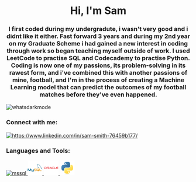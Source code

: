 <h1 align="center">Hi, I'm Sam</h1>
<h3 align="center">I first coded during my undergradute, i wasn't very good and i didnt like it either. Fast forward 3 years and during my 2nd year on my Graduate Scheme i had gained a new interest in coding through work so began teaching myself outside of work. I used LeetCode to practise SQL and Codecademy to practise Python. Coding is now one of my passions, its problem-solving in its rawest form, and i've combined this with another passions of mine, football, and I'm in the process of creating a Machine Learning model that can predict the outcomes of my football matches before they've even happened.</h3>

<p align="left"> <img src="https://komarev.com/ghpvc/?username=whatsdarkmode&label=Profile%20views&color=0e75b6&style=flat" alt="whatsdarkmode" /> </p>

<h3 align="left">Connect with me:</h3>
<p align="left">
<a href="https://linkedin.com/in/https://www.linkedin.com/in/sam-smith-76459b177/" target="blank"><img align="center" src="https://raw.githubusercontent.com/rahuldkjain/github-profile-readme-generator/master/src/images/icons/Social/linked-in-alt.svg" alt="https://www.linkedin.com/in/sam-smith-76459b177/" height="30" width="40" /></a>
</p>

<h3 align="left">Languages and Tools:</h3>
<p align="left"> <a href="https://www.microsoft.com/en-us/sql-server" target="_blank" rel="noreferrer"> <img src="https://www.svgrepo.com/show/303229/microsoft-sql-server-logo.svg" alt="mssql" width="40" height="40"/> </a> <a href="https://www.mysql.com/" target="_blank" rel="noreferrer"> <img src="https://raw.githubusercontent.com/devicons/devicon/master/icons/mysql/mysql-original-wordmark.svg" alt="mysql" width="40" height="40"/> </a> <a href="https://www.oracle.com/" target="_blank" rel="noreferrer"> <img src="https://raw.githubusercontent.com/devicons/devicon/master/icons/oracle/oracle-original.svg" alt="oracle" width="40" height="40"/> </a> <a href="https://www.python.org" target="_blank" rel="noreferrer"> <img src="https://raw.githubusercontent.com/devicons/devicon/master/icons/python/python-original.svg" alt="python" width="40" height="40"/> </a> </p>
